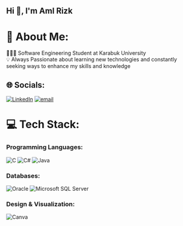 ## Hi 👋, I'm Aml Rizk

# 💫 About Me:
👩🏻‍💻 Software Engineering Student at Karabuk University<br>💡 Always Passionate about learning new technologies and constantly seeking ways to enhance my skills and knowledge


## 🌐 Socials:
[![LinkedIn](https://img.shields.io/badge/LinkedIn-0077B5.svg?style=flat-square&logo=linkedin&logoColor=white)](https://www.linkedin.com/in/aml-rizk-b5547530a/) [![email](https://img.shields.io/badge/Email-D14836?logo=gmail&logoColor=white)](mailto:amlrizk03@gmail.com)






# 💻 Tech Stack:

### Programming Languages:
![C](https://img.shields.io/badge/C-%2300599C.svg?style=flat-square&logo=c&logoColor=white)
![C#](https://img.shields.io/badge/c%23-%23239120.svg?style=flat-square&logo=csharp&logoColor=white)
![Java](https://img.shields.io/badge/java-%23ED8B00.svg?style=flat-square&logo=openjdk&logoColor=white)



### Databases:
![Oracle](https://img.shields.io/badge/Oracle-F80000.svg?style=flat-square&logo=oracle&logoColor=white)
![Microsoft SQL Server](https://img.shields.io/badge/Microsoft%20SQL%20Server-CC2927.svg?style=flat-square&logo=microsoft%20sql%20server&logoColor=white)



### Design & Visualization:
![Canva](https://img.shields.io/badge/Canva-%2300C4CC.svg?style=flat-square&logo=Canva&logoColor=white)






